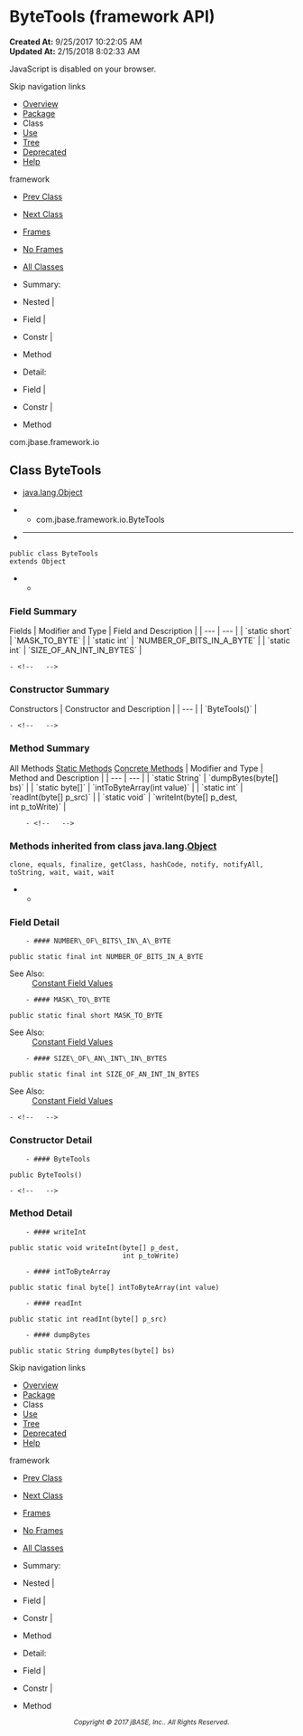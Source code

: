 # ByteTools (framework   API)

**Created At:** 9/25/2017 10:22:05 AM  
**Updated At:** 2/15/2018 8:02:33 AM  

<script type="text/javascript"><!--
    try {
        if (location.href.indexOf('is-external=true') == -1) {
            parent.document.title="ByteTools (framework   API)";
        }
    }
    catch(err) {
    }
//-->
var methods = {"i0":9,"i1":9,"i2":9,"i3":9};
var tabs = {65535:["t0","All Methods"],1:["t1","Static Methods"],8:["t4","Concrete Methods"]};
var altColor = "altColor";
var rowColor = "rowColor";
var tableTab = "tableTab";
var activeTableTab = "activeTableTab";</script><noscript><div>JavaScript is disabled on your browser.</div></noscript><!-- ========= START OF TOP NAVBAR ======= -->
<!--   -->
Skip navigation links
<!--   -->
- [Overview](../../../../overview-summary.html)
- [Package](/39220-io/com_jbase_framework_io_package-summary)
- Class
- [Use](/39223-class-use/com_jbase_framework_io_class-use_ByteTools)
- [Tree](/39220-io/com_jbase_framework_io_package-tree)
- [Deprecated](../../../../deprecated-list.html)
- [Help](../../../../help-doc.html)


framework <br>

- [Prev Class](/39220-io/com_jbase_framework_io_ByteObject "class in com.jbase.framework.io")
- [Next Class](/39220-io/com_jbase_framework_io_ErrorResponse "class in com.jbase.framework.io")


- [Frames](../../../../index.html?com/jbase/framework/io//39220-io/com_jbase_framework_io_ByteTools)
- [No Frames](/39220-io/com_jbase_framework_io_ByteTools)


- [All Classes](../../../../allclasses-noframe.html)


<script type="text/javascript"><!--
  allClassesLink = document.getElementById("allclasses_navbar_top");
  if(window==top) {
    allClassesLink.style.display = "block";
  }
  else {
    allClassesLink.style.display = "none";
  }
  //--></script>

- Summary:
- Nested |
- Field |
- Constr |
- Method


- Detail:
- Field |
- Constr |
- Method
<!--   -->
<!-- ========= END OF TOP NAVBAR ========= --><!-- ======== START OF CLASS DATA ======== -->
com.jbase.framework.io

## Class ByteTools

- [java.lang.Object](http://java.sun.com/j2se/1.5.0/docs/api/java/lang/Object.html?is-external=true "class or interface in java.lang")
- - com.jbase.framework.io.ByteTools


- * * *


```
public class ByteTools
extends Object
```

- <!-- =========== FIELD SUMMARY =========== -->
    - <!--   -->
### Field Summary


<caption><span>Fields</span><span class="tabEnd"> </span></caption>| Modifier and Type | Field and Description |
| --- | --- |
| `static short` | `MASK_TO_BYTE`  |
| `static int` | `NUMBER_OF_BITS_IN_A_BYTE`  |
| `static int` | `SIZE_OF_AN_INT_IN_BYTES`  |

<!-- ======== CONSTRUCTOR SUMMARY ======== -->
    - <!--   -->
### Constructor Summary


<caption><span>Constructors</span><span class="tabEnd"> </span></caption>| Constructor and Description |
| --- |
| `ByteTools()`  |

<!-- ========== METHOD SUMMARY =========== -->
    - <!--   -->
### Method Summary


<caption><span id="t0" class="activeTableTab"><span>All Methods</span><span class="tabEnd"> </span></span><span id="t1" class="tableTab"><span><a href="javascript:show(1);">Static Methods</a></span><span class="tabEnd"> </span></span><span id="t4" class="tableTab"><span><a href="javascript:show(8);">Concrete Methods</a></span><span class="tabEnd"> </span></span></caption>| Modifier and Type | Method and Description |
| --- | --- |
| `static String` | `dumpBytes(byte[] bs)`  |
| `static byte[]` | `intToByteArray(int value)`  |
| `static int` | `readInt(byte[] p_src)`  |
| `static void` | `writeInt(byte[] p_dest,<br>        int p_toWrite)`  |


        - <!--   -->
### Methods inherited from class java.lang.[Object](http://java.sun.com/j2se/1.5.0/docs/api/java/lang/Object.html?is-external=true "class or interface in java.lang")
`clone, equals, finalize, getClass, hashCode, notify, notifyAll, toString, wait, wait, wait`

- <!-- ============ FIELD DETAIL =========== -->
    - <!--   -->
### Field Detail
<!--   -->
        - #### NUMBER\_OF\_BITS\_IN\_A\_BYTE

```
public static final int NUMBER_OF_BITS_IN_A_BYTE
```
<dl><dt><span class="seeLabel">See Also:</span></dt>
<dd><a href="../../../../constant-values.html#com.jbase.framework.io.ByteTools.NUMBER_OF_BITS_IN_A_BYTE">Constant Field Values</a></dd></dl>

<!--   -->
        - #### MASK\_TO\_BYTE

```
public static final short MASK_TO_BYTE
```
<dl><dt><span class="seeLabel">See Also:</span></dt>
<dd><a href="../../../../constant-values.html#com.jbase.framework.io.ByteTools.MASK_TO_BYTE">Constant Field Values</a></dd></dl>

<!--   -->
        - #### SIZE\_OF\_AN\_INT\_IN\_BYTES

```
public static final int SIZE_OF_AN_INT_IN_BYTES
```
<dl><dt><span class="seeLabel">See Also:</span></dt>
<dd><a href="../../../../constant-values.html#com.jbase.framework.io.ByteTools.SIZE_OF_AN_INT_IN_BYTES">Constant Field Values</a></dd></dl>

<!-- ========= CONSTRUCTOR DETAIL ======== -->
    - <!--   -->
### Constructor Detail
<!--   -->
        - #### ByteTools

```
public ByteTools()
```

<!-- ============ METHOD DETAIL ========== -->
    - <!--   -->
### Method Detail
<!--   -->
        - #### writeInt

```
public static void writeInt(byte[] p_dest,
                            int p_toWrite)
```

<!--   -->
        - #### intToByteArray

```
public static final byte[] intToByteArray(int value)
```

<!--   -->
        - #### readInt

```
public static int readInt(byte[] p_src)
```

<!--   -->
        - #### dumpBytes

```
public static String dumpBytes(byte[] bs)
```
<!-- ========= END OF CLASS DATA ========= --><!-- ======= START OF BOTTOM NAVBAR ====== -->
<!--   -->
Skip navigation links
<!--   -->
- [Overview](../../../../overview-summary.html)
- [Package](/39220-io/com_jbase_framework_io_package-summary)
- Class
- [Use](/39223-class-use/com_jbase_framework_io_class-use_ByteTools)
- [Tree](/39220-io/com_jbase_framework_io_package-tree)
- [Deprecated](../../../../deprecated-list.html)
- [Help](../../../../help-doc.html)


framework <br>

- [Prev Class](/39220-io/com_jbase_framework_io_ByteObject "class in com.jbase.framework.io")
- [Next Class](/39220-io/com_jbase_framework_io_ErrorResponse "class in com.jbase.framework.io")


- [Frames](../../../../index.html?com/jbase/framework/io//39220-io/com_jbase_framework_io_ByteTools)
- [No Frames](/39220-io/com_jbase_framework_io_ByteTools)


- [All Classes](../../../../allclasses-noframe.html)


<script type="text/javascript"><!--
  allClassesLink = document.getElementById("allclasses_navbar_bottom");
  if(window==top) {
    allClassesLink.style.display = "block";
  }
  else {
    allClassesLink.style.display = "none";
  }
  //--></script>

- Summary:
- Nested |
- Field |
- Constr |
- Method


- Detail:
- Field |
- Constr |
- Method
<!--   -->
<!-- ======== END OF BOTTOM NAVBAR ======= -->
<small>			<center>			<i>Copyright © 2017 jBASE, Inc.. All Rights Reserved.</i>		</center></small>
